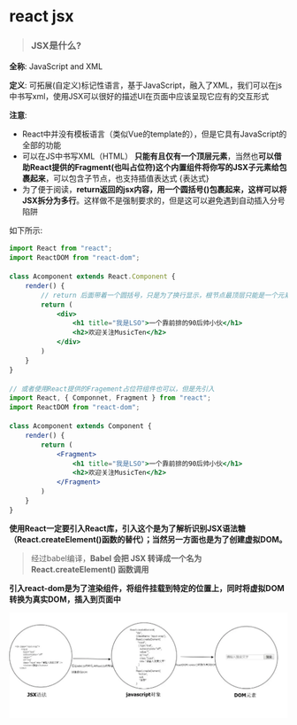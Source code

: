 # react jsx

> ### JSX是什么?

**全称**: JavaScript and XML

**定义**: 可拓展(自定义)标记性语言，基于JavaScript，融入了XML，我们可以在js中书写xml，使用JSX可以很好的描述UI在页面中应该呈现它应有的交互形式

**注意**:

- React中并没有模板语言（类似Vue的template的），但是它具有JavaScript的全部的功能
- 可以在JS中书写XML（HTML） **只能有且仅有一个顶层元素**，当然也**可以借助React提供的Fragment(也叫占位符)这个内置组件将你写的JSX子元素给包裹起来**，可以包含子节点，也支持插值表达式 {表达式}
- 为了便于阅读，**return返回的jsx内容，用一个圆括号()包裹起来，这样可以将JSX拆分为多行**。这样做不是强制要求的，但是这可以避免遇到自动插入分号陷阱

如下所示:

```jsx
import React from "react";
import ReactDOM from "react-dom";

class Acomponent extends React.Component {
    render() {
        // return 后面带着一个圆括号，只是为了换行显示，根节点最顶层只能是一个元素
        return (
            <div>
                <h1 title="我是LSO">一个靠前排的90后帅小伙</h1>
                <h2>欢迎关注MusicTen</h2>
            </div>
        )
    }
}

// 或者使用React提供的Fragement占位符组件也可以，但是先引入
import React, { Componnet, Fragment } from "react";
import ReactDOM from "react-dom";

class Acomponent extends Component {
    render() {
        return (
            <Fragment>
                <h1 title="我是LSO">一个靠前排的90后帅小伙</h1>
                <h2>欢迎关注MusicTen</h2>
            </Fragment>
        )
    }
}
```

**使用React一定要引入React库，引入这个是为了解析识别JSX语法糖（React.createElement()函数的替代）；当然另一方面也是为了创建虚拟DOM。**

> 经过babel编译，**Babel 会把 JSX 转译成一个名为 React.createElement() 函数调用**

**引入react-dom是为了渲染组件，将组件挂载到特定的位置上，同时将虚拟DOM转换为真实DOM，插入到页面中**

![](../assets/imgs/img-018.webp)